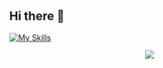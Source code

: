 ## Hi there 👋

[![My Skills](https://skillicons.dev/icons?i=vscode,androidstudio,apollo,apple,babel,bash,html,css,sass,svg,tailwind,bootstrap,js,ts,react,redux,regex,nextjs,gatsby,vue,vite,vuetify,pinia,nuxtjs,graphql,nestjs,express,threejs,nodejs,npm,webpack,jquery,flutter,dart,php,laravel,wordpress,java,spring,gradle,mysql,postgres,sqlite,postman,mongodb,redis,firebase,docker,nginx,git,github,bitbucket,jenkins,jest,ubuntu,unity,cs,py,anaconda,go,cpp&perline=8)](https://skillicons.dev)

<p align="center">
  <a href="https://skillicons.dev">
    <img src="https://skillicons.dev/icons?i=git,kubernetes,docker,c,vim" />
  </a>
</p>

<!--
**davidess99/davidess99** is a ✨ _special_ ✨ repository because its `README.md` (this file) appears on your GitHub profile.

Here are some ideas to get you started:

- 🔭 I’m currently working on ...
- 🌱 I’m currently learning ...
- 👯 I’m looking to collaborate on ...
- 🤔 I’m looking for help with ...
- 💬 Ask me about ...
- 📫 How to reach me: ...
- 😄 Pronouns: ...
- ⚡ Fun fact: ...
-->
